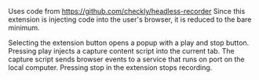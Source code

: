 
Uses code from https://github.com/checkly/headless-recorder
Since this extension is injecting code into the user's browser, 
it is reduced to the bare minimum.

Selecting the extension button opens a popup with a play and stop button.
Pressing play injects a capture content script into the current tab.
The capture script sends browser events to a service 
that runs on port  on the local computer.
Pressing stop in the extension stops recording.



